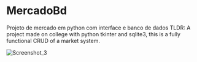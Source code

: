 # MercadoBd
Projeto de mercado em python com interface e banco de dados
TLDR: A project made on college with python tkinter and sqlite3, this is a fully functional CRUD of a market system.

![Screenshot_3](https://github.com/Magnusonfire/MercadoBd/assets/65465341/4479a433-dc1d-4312-bf18-06b9551ad4a3)
